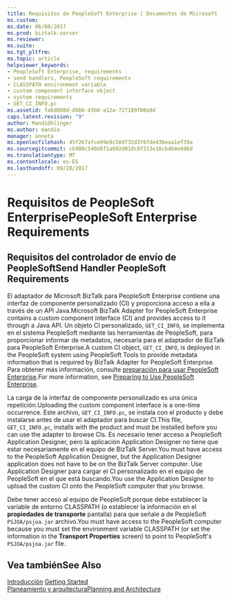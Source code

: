 ```yaml
---
title: Requisitos de PeopleSoft Enterprise | Documentos de Microsoft
ms.custom: 
ms.date: 06/08/2017
ms.prod: biztalk-server
ms.reviewer: 
ms.suite: 
ms.tgt_pltfrm: 
ms.topic: article
helpviewer_keywords:
- PeopleSoft Enterprise, requirements
- send handlers, PeopleSoft requirements
- CLASSPATH environment variable
- custom component interface object
- system requirements
- GET_CI_INFO.pc
ms.assetid: fabd808d-d9b6-43b0-a12a-727189f00a9d
caps.latest.revision: "9"
author: MandiOhlinger
ms.author: mandia
manager: anneta
ms.openlocfilehash: 45f267afce09e9c50d732d376fde43beaa1ef39a
ms.sourcegitcommit: cb908c540d8f1a692d01dc8f313e16cb4b4e696d
ms.translationtype: MT
ms.contentlocale: es-ES
ms.lasthandoff: 09/20/2017
---
```

# <a name="peoplesoft-enterprise-requirements"></a><span data-ttu-id="7215f-102">Requisitos de PeopleSoft Enterprise</span><span class="sxs-lookup"><span data-stu-id="7215f-102">PeopleSoft Enterprise Requirements</span></span>
## <a name="send-handler-peoplesoft-requirements"></a><span data-ttu-id="7215f-103">Requisitos del controlador de envío de PeopleSoft</span><span class="sxs-lookup"><span data-stu-id="7215f-103">Send Handler PeopleSoft Requirements</span></span>  
 <span data-ttu-id="7215f-104">El adaptador de Microsoft BizTalk para PeopleSoft Enterprise contiene una interfaz de componente personalizado (CI) y proporciona acceso a ella a través de un API Java.</span><span class="sxs-lookup"><span data-stu-id="7215f-104">Microsoft BizTalk Adapter for PeopleSoft Enterprise contains a custom component interface (CI) and provides access to it through a Java API.</span></span> <span data-ttu-id="7215f-105">Un objeto CI personalizado, `GET_CI_INFO`, se implementa en el sistema PeopleSoft mediante las herramientas de PeopleSoft, para proporcionar informar de metadatos, necesaria para el adaptador de BizTalk para PeopleSoft Enterprise.</span><span class="sxs-lookup"><span data-stu-id="7215f-105">A custom CI object, `GET_CI_INFO`, is deployed in the PeopleSoft system using PeopleSoft Tools to provide metadata information that is required by BizTalk Adapter for PeopleSoft Enterprise.</span></span> <span data-ttu-id="7215f-106">Para obtener más información, consulte [preparación para usar PeopleSoft Enterprise](../core/preparing-to-use-peoplesoft-enterprise.md).</span><span class="sxs-lookup"><span data-stu-id="7215f-106">For more information, see [Preparing to Use PeopleSoft Enterprise](../core/preparing-to-use-peoplesoft-enterprise.md).</span></span>  
  
 <span data-ttu-id="7215f-107">La carga de la interfaz de componente personalizado es una única repetición.</span><span class="sxs-lookup"><span data-stu-id="7215f-107">Uploading the custom component interface is a one-time occurrence.</span></span> <span data-ttu-id="7215f-108">Este archivo, `GET_CI_INFO.pc`, se instala con el producto y debe instalarse antes de usar el adaptador para buscar CI.</span><span class="sxs-lookup"><span data-stu-id="7215f-108">This file, `GET_CI_INFO.pc`, installs with the product and must be installed before you can use the adapter to browse CIs.</span></span> <span data-ttu-id="7215f-109">Es necesario tener acceso a PeopleSoft Application Designer, pero la aplicación Application Designer no tiene que estar necesariamente en el equipo de BizTalk Server.</span><span class="sxs-lookup"><span data-stu-id="7215f-109">You must have access to the PeopleSoft Application Designer, but the Application Designer application does not have to be on the BizTalk Server computer.</span></span> <span data-ttu-id="7215f-110">Use Application Designer para cargar el CI personalizado en el equipo de PeopleSoft en el que está buscando.</span><span class="sxs-lookup"><span data-stu-id="7215f-110">You use the Application Designer to upload the custom CI onto the PeopleSoft computer that you browse.</span></span>  
  
 <span data-ttu-id="7215f-111">Debe tener acceso al equipo de PeopleSoft porque debe establecer la variable de entorno CLASSPATH (o establecer la información en el **propiedades de transporte** pantalla) para que señale a de PeopleSoft `PSJOA/psjoa.jar` archivo.</span><span class="sxs-lookup"><span data-stu-id="7215f-111">You must have access to the PeopleSoft computer because you must set the environment variable CLASSPATH (or set the information in the **Transport Properties** screen) to point to PeopleSoft's `PSJOA/psjoa.jar` file.</span></span>  
  
## <a name="see-also"></a><span data-ttu-id="7215f-112">Vea también</span><span class="sxs-lookup"><span data-stu-id="7215f-112">See Also</span></span>  
 <span data-ttu-id="7215f-113">[Introducción](../core/getting-started-with-biztalk-adapter-for-peoplesoft-enterprise.md) </span><span class="sxs-lookup"><span data-stu-id="7215f-113">[Getting Started](../core/getting-started-with-biztalk-adapter-for-peoplesoft-enterprise.md) </span></span>  
 [<span data-ttu-id="7215f-114">Planeamiento y arquitectura</span><span class="sxs-lookup"><span data-stu-id="7215f-114">Planning and Architecture</span></span>](../core/planning-and-architecture13.md)